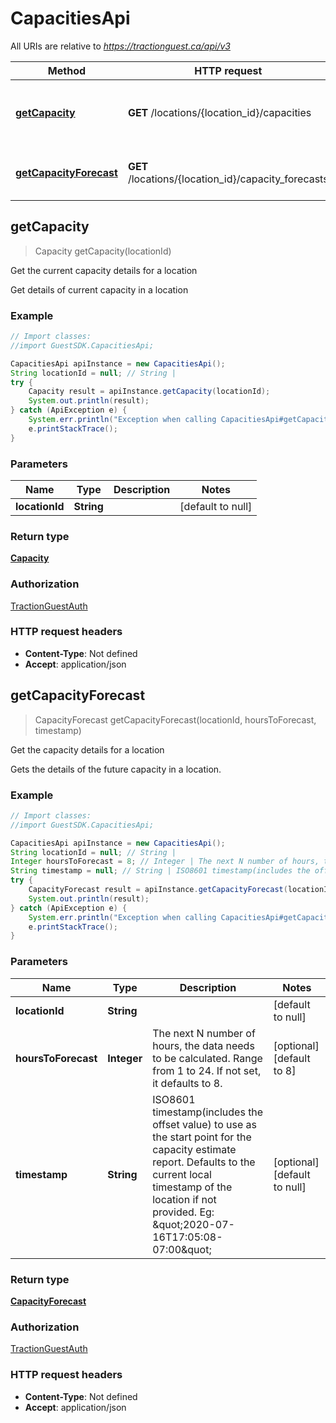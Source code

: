 # CapacitiesApi

All URIs are relative to *https://tractionguest.ca/api/v3*

Method | HTTP request | Description
------------- | ------------- | -------------
[**getCapacity**](CapacitiesApi.md#getCapacity) | **GET** /locations/{location_id}/capacities | Get the current capacity details for a location
[**getCapacityForecast**](CapacitiesApi.md#getCapacityForecast) | **GET** /locations/{location_id}/capacity_forecasts | Get the capacity details for a location



## getCapacity

> Capacity getCapacity(locationId)

Get the current capacity details for a location

Get details of current capacity in a location

### Example

```java
// Import classes:
//import GuestSDK.CapacitiesApi;

CapacitiesApi apiInstance = new CapacitiesApi();
String locationId = null; // String | 
try {
    Capacity result = apiInstance.getCapacity(locationId);
    System.out.println(result);
} catch (ApiException e) {
    System.err.println("Exception when calling CapacitiesApi#getCapacity");
    e.printStackTrace();
}
```

### Parameters


Name | Type | Description  | Notes
------------- | ------------- | ------------- | -------------
 **locationId** | **String**|  | [default to null]

### Return type

[**Capacity**](Capacity.md)

### Authorization

[TractionGuestAuth](../README.md#TractionGuestAuth)

### HTTP request headers

- **Content-Type**: Not defined
- **Accept**: application/json


## getCapacityForecast

> CapacityForecast getCapacityForecast(locationId, hoursToForecast, timestamp)

Get the capacity details for a location

Gets the details of the future capacity in a location.

### Example

```java
// Import classes:
//import GuestSDK.CapacitiesApi;

CapacitiesApi apiInstance = new CapacitiesApi();
String locationId = null; // String | 
Integer hoursToForecast = 8; // Integer | The next N number of hours, the data needs to be calculated. Range from 1 to 24. If not set, it defaults to 8.
String timestamp = null; // String | ISO8601 timestamp(includes the offset value) to use as the start point for the capacity estimate report. Defaults to the current local timestamp of the location if not provided. Eg: \"2020-07-16T17:05:08-07:00\"
try {
    CapacityForecast result = apiInstance.getCapacityForecast(locationId, hoursToForecast, timestamp);
    System.out.println(result);
} catch (ApiException e) {
    System.err.println("Exception when calling CapacitiesApi#getCapacityForecast");
    e.printStackTrace();
}
```

### Parameters


Name | Type | Description  | Notes
------------- | ------------- | ------------- | -------------
 **locationId** | **String**|  | [default to null]
 **hoursToForecast** | **Integer**| The next N number of hours, the data needs to be calculated. Range from 1 to 24. If not set, it defaults to 8. | [optional] [default to 8]
 **timestamp** | **String**| ISO8601 timestamp(includes the offset value) to use as the start point for the capacity estimate report. Defaults to the current local timestamp of the location if not provided. Eg: \&quot;2020-07-16T17:05:08-07:00\&quot; | [optional] [default to null]

### Return type

[**CapacityForecast**](CapacityForecast.md)

### Authorization

[TractionGuestAuth](../README.md#TractionGuestAuth)

### HTTP request headers

- **Content-Type**: Not defined
- **Accept**: application/json

